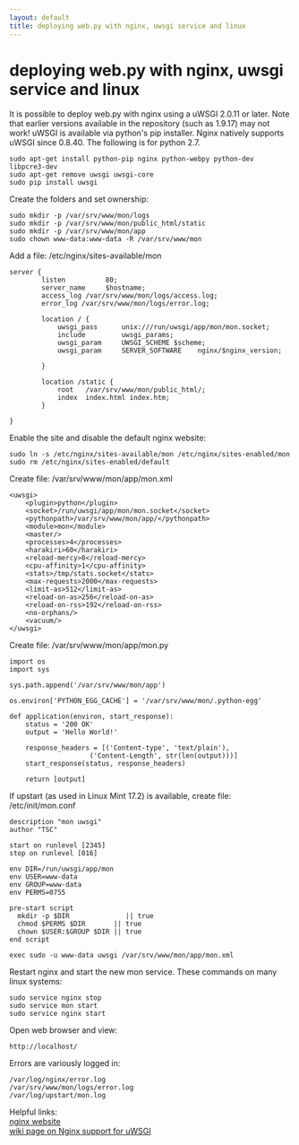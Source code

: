 ```yaml
---
layout: default
title: deploying web.py with nginx, uwsgi service and linux
---
```


# deploying web.py with nginx, uwsgi service and linux

It is possible to deploy web.py with nginx using a uWSGI 2.0.11 or later. Note that earlier versions available in the repository (such as 1.9.17) may not work! uWSGI is available via python's pip installer. Nginx natively supports uWSGI since 0.8.40. The following is for python 2.7.

	sudo apt-get install python-pip nginx python-webpy python-dev libpcre3-dev
	sudo apt-get remove uwsgi uwsgi-core
	sudo pip install uwsgi

Create the folders and set ownership: 

	sudo mkdir -p /var/srv/www/mon/logs
	sudo mkdir -p /var/srv/www/mon/public_html/static
	sudo mkdir -p /var/srv/www/mon/app
	sudo chown www-data:www-data -R /var/srv/www/mon

Add a file: /etc/nginx/sites-available/mon

	server {
		    listen          80;
		    server_name     $hostname;
		    access_log /var/srv/www/mon/logs/access.log;
		    error_log /var/srv/www/mon/logs/error.log;

		    location / {
		        uwsgi_pass      unix:///run/uwsgi/app/mon/mon.socket;
		        include         uwsgi_params;
		        uwsgi_param     UWSGI_SCHEME $scheme;
		        uwsgi_param     SERVER_SOFTWARE    nginx/$nginx_version;

		    }

		    location /static {
		        root   /var/srv/www/mon/public_html/;
		        index  index.html index.htm;
		    }

	}

Enable the site and disable the default nginx website:

    sudo ln -s /etc/nginx/sites-available/mon /etc/nginx/sites-enabled/mon
	sudo rm /etc/nginx/sites-enabled/default

Create file: /var/srv/www/mon/app/mon.xml

	<uwsgi>
		<plugin>python</plugin>
		<socket>/run/uwsgi/app/mon/mon.socket</socket>
		<pythonpath>/var/srv/www/mon/app/</pythonpath>
		<module>mon</module>
		<master/>
		<processes>4</processes>
		<harakiri>60</harakiri>
		<reload-mercy>8</reload-mercy>
		<cpu-affinity>1</cpu-affinity>
		<stats>/tmp/stats.socket</stats>
		<max-requests>2000</max-requests>
		<limit-as>512</limit-as>
		<reload-on-as>256</reload-on-as>
		<reload-on-rss>192</reload-on-rss>
		<no-orphans/>
		<vacuum/>
	</uwsgi>

Create file: /var/srv/www/mon/app/mon.py

	import os
	import sys

	sys.path.append('/var/srv/www/mon/app')

	os.environ['PYTHON_EGG_CACHE'] = '/var/srv/www/mon/.python-egg'

	def application(environ, start_response):
		status = '200 OK'
		output = 'Hello World!'

		response_headers = [('Content-type', 'text/plain'),
		                ('Content-Length', str(len(output)))]
		start_response(status, response_headers)

		return [output]

If upstart (as used in Linux Mint 17.2) is available, create file: /etc/init/mon.conf

	description "mon uwsgi"
	author "TSC"

	start on runlevel [2345]
	stop on runlevel [016]

	env DIR=/run/uwsgi/app/mon
	env USER=www-data
	env GROUP=www-data
	env PERMS=0755

	pre-start script
	  mkdir -p $DIR              || true
	  chmod $PERMS $DIR       || true
	  chown $USER:$GROUP $DIR || true
	end script

	exec sudo -u www-data uwsgi /var/srv/www/mon/app/mon.xml

Restart nginx and start the new mon service. These commands on many linux systems:

	sudo service nginx stop
	sudo service mon start
	sudo service nginx start

Open web browser and view:
	
	http://localhost/

Errors are variously logged in:

	/var/log/nginx/error.log
	/var/srv/www/mon/logs/error.log
	/var/log/upstart/mon.log
	
Helpful links:<br />
[ nginx website](http://nginx.net/ )<br />
[ wiki page on Nginx support for uWSGI](http://uwsgi-docs.readthedocs.org/en/latest/Nginx.html )

